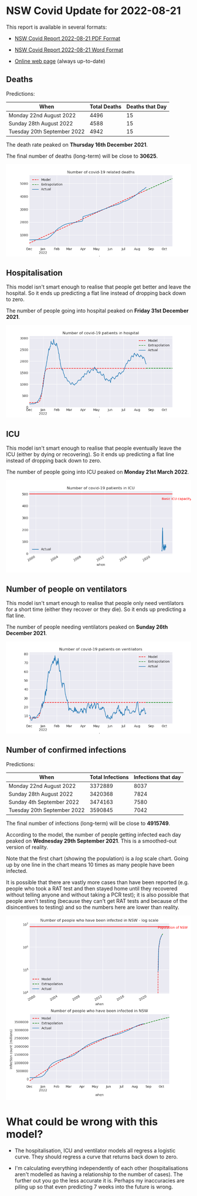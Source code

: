 # NSW Covid Update for 2022-08-21

This report is available in several formats:

- [NSW Covid Report 2022-08-21 PDF Format](https://github.com/solresol/yet-another-pandemic-prediction/raw/main/output/2022-08-21/nsw-covid-report-2022-08-21.pdf)

- [NSW Covid Report 2022-08-21 Word Format](https://github.com/solresol/yet-another-pandemic-prediction/raw/main/output/2022-08-21/nsw-covid-report-2022-08-21.docx)

- [Online web page](https://github.com/solresol/yet-another-pandemic-prediction/tree/main/output/README.md) (always up-to-date)

## Deaths

Predictions:

| When | Total Deaths | Deaths that Day |
| ---- | ------------ | --------------- |
| Monday 22nd August 2022 | 4496 | 15 |
| Sunday 28th August 2022 | 4588 | 15 |
| Tuesday 20th September 2022 | 4942 | 15 |

The death rate peaked on **Thursday 16th December 2021**.

The final number of deaths (long-term) will
be close to **30625**.

![](2022-08-21/deaths.png)



## Hospitalisation

This model isn't smart enough to realise that people get better and leave the hospital.
So it ends up predicting a flat line instead of dropping back down to zero.

The number of people going into hospital peaked on **Friday 31st December 2021**.

![](2022-08-21/hospitalisation.png)

## ICU

This model isn't smart enough to realise that people eventually leave the ICU
(either by dying or recovering).
So it ends up predicting a flat line instead of dropping back down to zero.

The number of people going into ICU peaked on **Monday 21st March 2022**.

![](2022-08-21/icu.png)

## Number of people on ventilators

This model isn't smart enough to realise that people only need ventilators for
a short time (either they recover or they die). So it ends up predicting a flat line.

The number of people needing ventilators peaked on **Sunday 26th December 2021**.

![](2022-08-21/ventilators.png)

## Number of confirmed infections

Predictions:

| When | Total Infections | Infections that day |
| ---- | ------------ | --------------- |
| Monday 22nd August 2022 | 3372889 | 8037 |
| Sunday 28th August 2022 | 3420368 | 7824 |
| Sunday 4th September 2022 | 3474163 | 7580 |
| Tuesday 20th September 2022 | 3590845 | 7042 |

The final number of infections (long-term) will
be close to **4915749**.


According to the model, the number of people getting infected each day peaked on **Wednesday 29th September 2021**. This is a smoothed-out version of reality.

Note that the first chart (showing the population) is a *log* scale chart. Going up by one line in the chart means 10 times as many people have been infected. 

It is possible that there are vastly more cases than have been
reported (e.g. people who took a RAT test and then stayed home until
they recovered without telling anyone and without taking a PCR test);
it is also possible that people aren't testing (because they can't get
RAT tests and because of the disincentives to testing) and so the
numbers here are lower than reality.


![](2022-08-21/infection.png)



# What could be wrong with this model?

- The hospitalisation, ICU and ventilator models all regress a logistic curve. They
should regress a curve that returns back down to zero.

- I'm calculating everything independently of each other (hospitalisations aren't modelled as having a relationship to the number of cases). The further out you go the less accurate it is. Perhaps my inaccuracies are piling up so that even predicting 7 weeks into the future is wrong.

